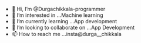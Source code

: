 - 👋 Hi, I’m @Durgachikkala-programmer
- 👀 I’m interested in ...Machine learning
- 🌱 I’m currently learning ...App development
- 💞️ I’m looking to collaborate on ...App Development
- 📫 How to reach me ...insta@durga__chikkala

<!---
Durgachikkala-programmer/Durgachikkala-programmer is a ✨ special ✨ repository because its `README.md` (this file) appears on your GitHub profile.
You can click the Preview link to take a look at your changes.
--->
